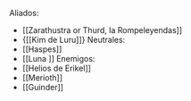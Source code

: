 Aliados:
- [[Zarathustra or Thurd, la Rompeleyendas]]
- {[[Kim de Luru]]}
Neutrales: 
- [[Haspes]]
- [[Luna ]]
Enemigos:
- [[Helios de Erikel]]
- [[Merioth]]
- [[Guinder]]



